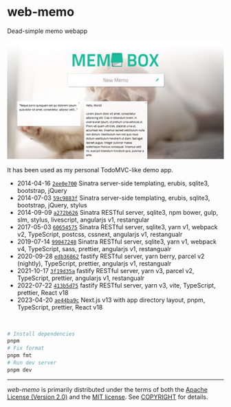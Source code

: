 web-memo
========
Dead-simple memo webapp

![Screenshot]

It has been used as my personal TodoMVC-like demo app.

- 2014-04-16 [`2ee0e700`] Sinatra server-side templating, erubis, sqlite3, bootstrap, jQuery
- 2014-07-03 [`59c9883f`] Sinatra server-side templating, erubis, sqlite3, bootstrap, jQuery, stylus
- 2014-09-09 [`a272b626`] Sinatra RESTful server, sqlite3, npm bower, gulp, slm, stylus, livescript, angularjs v1, restangular
- 2017-05-03 [`60654575`] Sinatra RESTful server, sqlite3, yarn v1, webpack v2, TypeScript, postcss, cssnext, angularjs v1, restangualr
- 2019-07-14 [`99047248`] Sinatra RESTful server, sqlite3, yarn v1, webpack v4, TypeScript, sass, prettier, angularjs v1, restangualr
- 2020-09-28 [`edb36862`] fastify RESTful server, yarn berry, parcel v2 (nightly), TypeScript, prettier, angularjs v1, restangualr
- 2021-10-17 [`3f19d35a`] fastify RESTful server, yarn v3, parcel v2, TypeScript, prettier, angularjs v1, restangualr
- 2022-07-22 [`413b5d75`] fastify RESTful server, yarn v3, vite, TypeScript, prettier, React v18
- 2023-04-20 [`ae44ba9c`] Next.js v13 with app directory layout, pnpm, TypeScript, prettier, React v18

[`2ee0e700`]: https://github.com/simnalamburt/web-memo/tree/2ee0e700
[`59c9883f`]: https://github.com/simnalamburt/web-memo/tree/59c9883f
[`a272b626`]: https://github.com/simnalamburt/web-memo/tree/a272b626
[`60654575`]: https://github.com/simnalamburt/web-memo/tree/60654575
[`99047248`]: https://github.com/simnalamburt/web-memo/tree/99047248
[`edb36862`]: https://github.com/simnalamburt/web-memo/tree/edb36862
[`3f19d35a`]: https://github.com/simnalamburt/web-memo/tree/3f19d35a
[`413b5d75`]: https://github.com/simnalamburt/web-memo/tree/413b5d75
[`ae44ba9c`]: https://github.com/simnalamburt/web-memo/tree/ae44ba9c

&nbsp;

```bash
# Install dependencies
pnpm
# Fix format
pnpm fmt
# Run dev server
pnpm dev
```

--------
*web-memo* is primarily distributed under the terms of both the [Apache License (Version 2.0)] and the [MIT license]. See [COPYRIGHT] for details.

[Screenshot]: https://raw.githubusercontent.com/simnalamburt/i/master/web-memo/screenshot.jpg
[Apache License (Version 2.0)]: LICENSE-APACHE
[MIT license]: LICENSE-MIT
[COPYRIGHT]: COPYRIGHT
